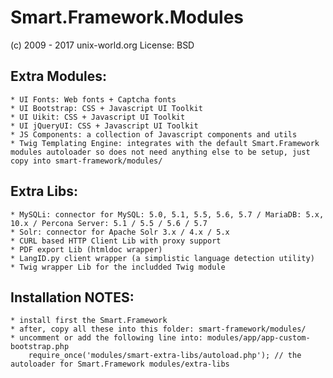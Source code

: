 # Smart.Framework.Modules
(c) 2009 - 2017 unix-world.org
License: BSD

## Extra Modules:
	* UI Fonts: Web fonts + Captcha fonts
	* UI Bootstrap: CSS + Javascript UI Toolkit
	* UI Uikit: CSS + Javascript UI Toolkit
	* UI jQueryUI: CSS + Javascript UI Toolkit
	* JS Components: a collection of Javascript components and utils
	* Twig Templating Engine: integrates with the default Smart.Framework modules autoloader so does not need anything else to be setup, just copy into smart-framework/modules/

## Extra Libs:
	* MySQLi: connector for MySQL: 5.0, 5.1, 5.5, 5.6, 5.7 / MariaDB: 5.x, 10.x / Percona Server: 5.1 / 5.5 / 5.6 / 5.7
	* Solr: connector for Apache Solr 3.x / 4.x / 5.x
	* CURL based HTTP Client Lib with proxy support
	* PDF export Lib (htmldoc wrapper)
	* LangID.py client wrapper (a simplistic language detection utility)
	* Twig wrapper Lib for the includded Twig module

## Installation NOTES:
	* install first the Smart.Framework
	* after, copy all these into this folder: smart-framework/modules/
	* uncomment or add the following line into: modules/app/app-custom-bootstrap.php
		require_once('modules/smart-extra-libs/autoload.php'); // the autoloader for Smart.Framework modules/extra-libs

